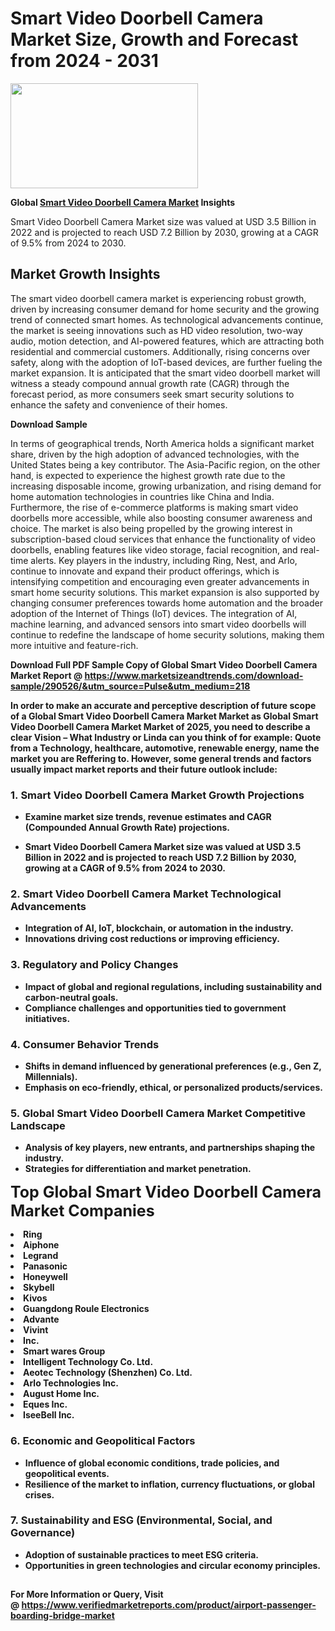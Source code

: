 <H1>Smart Video Doorbell Camera Market Size, Growth and Forecast from 2024 - 2031</H1><img class="aligncenter size-medium wp-image-584254" src="https://thirdeyenews.in/wp-content/uploads/2024/09/Global-Market-Research-300x168.jpeg" alt="" width="300" height="168" /><p><strong>Global&nbsp;<a href="https://www.marketsizeandtrends.com/download-sample/290526/&amp;utm_source=Pulse&amp;utm_medium=218">Smart Video Doorbell Camera Market</a> Insights</strong></p><p>Smart Video Doorbell Camera Market size was valued at USD 3.5 Billion in 2022 and is projected to reach USD 7.2 Billion by 2030, growing at a CAGR of 9.5% from 2024 to 2030.</p><p><h2>Market Growth Insights</h2> <p>The smart video doorbell camera market is experiencing robust growth, driven by increasing consumer demand for home security and the growing trend of connected smart homes. As technological advancements continue, the market is seeing innovations such as HD video resolution, two-way audio, motion detection, and AI-powered features, which are attracting both residential and commercial customers. Additionally, rising concerns over safety, along with the adoption of IoT-based devices, are further fueling the market expansion. It is anticipated that the smart video doorbell market will witness a steady compound annual growth rate (CAGR) through the forecast period, as more consumers seek smart security solutions to enhance the safety and convenience of their homes.</p> <p><strong>Download Sample</strong></p> <p>In terms of geographical trends, North America holds a significant market share, driven by the high adoption of advanced technologies, with the United States being a key contributor. The Asia-Pacific region, on the other hand, is expected to experience the highest growth rate due to the increasing disposable income, growing urbanization, and rising demand for home automation technologies in countries like China and India. Furthermore, the rise of e-commerce platforms is making smart video doorbells more accessible, while also boosting consumer awareness and choice. The market is also being propelled by the growing interest in subscription-based cloud services that enhance the functionality of video doorbells, enabling features like video storage, facial recognition, and real-time alerts. Key players in the industry, including Ring, Nest, and Arlo, continue to innovate and expand their product offerings, which is intensifying competition and encouraging even greater advancements in smart home security solutions. This market expansion is also supported by changing consumer preferences towards home automation and the broader adoption of the Internet of Things (IoT) devices. The integration of AI, machine learning, and advanced sensors into smart video doorbells will continue to redefine the landscape of home security solutions, making them more intuitive and feature-rich. <p><strong></p><p><span class=""><strong>Download Full PDF Sample Copy of Global Smart Video Doorbell Camera Market Report</strong> @ <a href="https://www.marketsizeandtrends.com/download-sample/290526/&amp;utm_source=Pulse&amp;utm_medium=218" target="_blank">https://www.marketsizeandtrends.com/download-sample/290526/&amp;utm_source=Pulse&amp;utm_medium=218</a></span></p><p>In order to make an accurate and perceptive description of future scope of a Global&nbsp;Smart Video Doorbell Camera Market Market as Global&nbsp;Smart Video Doorbell Camera Market Market of 2025, you need to describe a clear Vision &ndash; What Industry or Linda can you think of for example: Quote from a Technology, healthcare, automotive, renewable energy, name the market you are Reffering to. However, some general trends and factors usually impact market reports and their future outlook include:</p><h3>1.&nbsp;<strong>Smart Video Doorbell Camera Market Growth Projections</strong></h3><ul><li>Examine market size trends, revenue estimates and CAGR (Compounded Annual Growth Rate) projections.</li><li><p>Smart Video Doorbell Camera Market size was valued at USD 3.5 Billion in 2022 and is projected to reach USD 7.2 Billion by 2030, growing at a CAGR of 9.5% from 2024 to 2030.</p></li></ul><h3>2.&nbsp;<strong>Smart Video Doorbell Camera Market Technological Advancements</strong></h3><ul><li>Integration of AI, IoT, blockchain, or automation in the industry.</li><li>Innovations driving cost reductions or improving efficiency.</li></ul><h3>3.&nbsp;<strong>Regulatory and Policy Changes</strong></h3><ul><li>Impact of global and regional regulations, including sustainability and carbon-neutral goals.</li><li>Compliance challenges and opportunities tied to government initiatives.</li></ul><h3>4.&nbsp;<strong>Consumer Behavior Trends</strong></h3><ul><li>Shifts in demand influenced by generational preferences (e.g., Gen Z, Millennials).</li><li>Emphasis on eco-friendly, ethical, or personalized products/services.</li></ul><h3>5.&nbsp;<strong>Global Smart Video Doorbell Camera Market Competitive Landscape</strong></h3><ul><li>Analysis of key players, new entrants, and partnerships shaping the industry.</li><li>Strategies for differentiation and market penetration.</li></ul><p data-pm-slice="1 1 []"><span style="color: inherit; font-family: inherit; font-size: 25px;">Top Global Smart Video Doorbell Camera Market Companies</span></p><div class="" data-test-id=""><p><li>Ring</li><li> Aiphone</li><li> Legrand</li><li> Panasonic</li><li> Honeywell</li><li> Skybell</li><li> Kivos</li><li> Guangdong Roule Electronics</li><li> Advante</li><li> Vivint</li><li> Inc.</li><li> Smart wares Group</li><li> Intelligent Technology Co. Ltd.</li><li> Aeotec Technology (Shenzhen) Co. Ltd.</li><li> Arlo Technologies Inc.</li><li> August Home Inc.</li><li> Eques Inc.</li><li> IseeBell Inc.</li></p></div><h3>6.&nbsp;<strong>Economic and Geopolitical Factors</strong></h3><ul><li>Influence of global economic conditions, trade policies, and geopolitical events.</li><li>Resilience of the market to inflation, currency fluctuations, or global crises.</li></ul><h3>7.&nbsp;<strong>Sustainability and ESG (Environmental, Social, and Governance)</strong></h3><ul><li>Adoption of sustainable practices to meet ESG criteria.</li><li>Opportunities in green technologies and circular economy principles.</li></ul><h2><strong style="font-size: 14px;">For More Information or Query, Visit @&nbsp;</strong><a style="background-color: #ffffff; font-size: 14px;" href="https://www.marketsizeandtrends.com/report/smart-video-doorbell-camera-market/" target="_blank">https://www.verifiedmarketreports.com/product/airport-passenger-boarding-bridge-market</a></h2>
